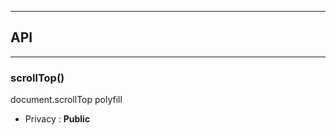 


-----------------------------
## API
-----------------------------

### scrollTop()
document.scrollTop polyfill
- Privacy : **Public**





